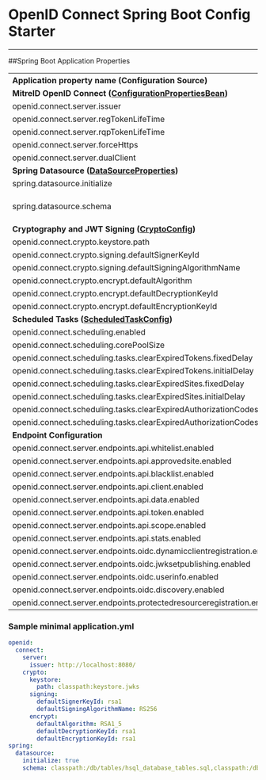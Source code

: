 # OpenID Connect Spring Boot Config Starter
---

##Spring Boot Application Properties

<table>
<th align="left">Application property name (Configuration Source)</th><th align="center">required</th><th align="center">default</th><th align="left">description</th>
<tr><td colspan="4"><b>MitreID OpenID Connect (<a href="https://github.com/mitreid-connect/OpenID-Connect-Java-Spring-Server/blob/master/openid-connect-common/src/main/java/org/mitre/openid/connect/config/ConfigurationPropertiesBean.java">ConfigurationPropertiesBean</a>) </b></td></tr>
<tr>
	<td align="left">openid.connect.server.issuer</td>
	<td align="center">X</td>
	<td align="center"></td>
	<td align="left">should match public URI for the server</td>
</tr>
<tr>
	<td align="left">openid.connect.server.regTokenLifeTime</td>
	<td align="center"></td>
	<td align="center"></td>
	<td align="left"></td>
</tr>
<tr>
	<td align="left">openid.connect.server.rqpTokenLifeTime</td>
	<td align="center"></td>
	<td align="center"></td>
	<td align="left"></td>
</tr>
<tr>
	<td align="left">openid.connect.server.forceHttps</td>
	<td align="center"></td>
	<td align="center">false</td>
	<td align="left"></td>
</tr>
<tr>
	<td align="left">openid.connect.server.dualClient</td>
	<td align="center"></td>
	<td align="center">false</td>
	<td align="left"></td>
</tr>
<tr><td colspan="4"><b>Spring Datasource (<a href="https://github.com/spring-projects/spring-boot/blob/v1.4.1.RELEASE/spring-boot-autoconfigure/src/main/java/org/springframework/boot/autoconfigure/jdbc/DataSourceProperties.java">DataSourceProperties</a>) </b></td></tr>
<tr>
	<td align="left">spring.datasource.initialize</td>
	<td align="center">X</td>
	<td align="center"></td>
	<td align="left"></td>
</tr>
<tr>
	<td align="left">spring.datasource.schema</td>
	<td align="center">X</td>
	<td align="center"></td>
	<td align="left">E.g. Embedded DB: "classpath:/db/tables/hsql_database_tables.sql,classpath:/db/tables/security-schema.sql"</td>
</tr>

<tr><td colspan="4"><b>Cryptography and JWT Signing (<a href="./src/main/java/org/mitre/springboot/config/CryptoConfig.java">CryptoConfig</a>) </b></td></tr>
<tr>
	<td align="left">openid.connect.crypto.keystore.path</td>
	<td align="center">X</td>
	<td align="center"></td>
	<td align="left"></td>
</tr>
<tr>
	<td align="left">openid.connect.crypto.signing.defaultSignerKeyId</td>
	<td align="center">X</td>
	<td align="center"></td>
	<td align="left"></td>
</tr>
<tr>
	<td align="left">openid.connect.crypto.signing.defaultSigningAlgorithmName </td>
	<td align="center">X</td>
	<td align="center"></td>
	<td align="left"></td>
</tr>
<tr>
	<td align="left">openid.connect.crypto.encrypt.defaultAlgorithm</td>
	<td align="center">X</td>
	<td align="center"></td>
	<td align="left"></td>
</tr>
<tr>
	<td align="left">openid.connect.crypto.encrypt.defaultDecryptionKeyId</td>
	<td align="center">X</td>
	<td align="center"></td>
	<td align="left"></td>
</tr>
<tr>
	<td align="left">openid.connect.crypto.encrypt.defaultEncryptionKeyId</td>
	<td align="center">X</td>
	<td align="center"></td>
	<td align="left"></td>
</tr>
<tr><td colspan="4"><b>Scheduled Tasks (<a href="./src/main/java/org/mitre/springboot/config/ScheduledTaskConfig.java">ScheduledTaskConfig</a>) </b></td></tr>
<tr>
	<td align="left">openid.connect.scheduling.enabled</td>
	<td align="center"></td>
	<td align="center">true</td>
	<td align="left"></td>
</tr>
<tr>
	<td align="left">openid.connect.scheduling.corePoolSize</td>
	<td align="center"></td>
	<td align="center">5</td>
	<td align="left"></td>
</tr>
<tr>
	<td align="left">openid.connect.scheduling.tasks.clearExpiredTokens.fixedDelay</td>
	<td align="center"></td>
	<td align="center">30000</td>
	<td align="left"></td>
</tr>
<tr>
	<td align="left">openid.connect.scheduling.tasks.clearExpiredTokens.initialDelay</td>
	<td align="center"></td>
	<td align="center">60000</td>
	<td align="left"></td>
</tr>
<tr>
	<td align="left">openid.connect.scheduling.tasks.clearExpiredSites.fixedDelay</td>
	<td align="center"></td>
	<td align="center">30000</td>
	<td align="left"></td>
</tr>
<tr>
	<td align="left">openid.connect.scheduling.tasks.clearExpiredSites.initialDelay</td>
	<td align="center"></td>
	<td align="center">60000</td>
	<td align="left"></td>
</tr>
<tr>
	<td align="left">openid.connect.scheduling.tasks.clearExpiredAuthorizationCodes.fixedDelay</td>
	<td align="center"></td>
	<td align="center">30000</td>
	<td align="left"></td>
</tr>
<tr>
	<td align="left">openid.connect.scheduling.tasks.clearExpiredAuthorizationCodes.initialDelay</td>
	<td align="center"></td>
	<td align="center">60000</td>
	<td align="left"></td>
</tr>
<tr><td colspan="4"><b>Endpoint Configuration  </b></td></tr>
<tr>
	<td align="left">openid.connect.server.endpoints.api.whitelist.enabled</td>
	<td align="center"></td>
	<td align="center">true</td>
	<td align="left">When set to false the Whitelist API endpoint is not exposed.</td>
</tr>
<tr>
	<td align="left">openid.connect.server.endpoints.api.approvedsite.enabled</td>
	<td align="center"></td>
	<td align="center">true</td>
	<td align="left">When set to false the ApprovedSite API endpoint is not exposed.</td>
</tr>
<tr>
	<td align="left">openid.connect.server.endpoints.api.blacklist.enabled</td>
	<td align="center"></td>
	<td align="center">true</td>
	<td align="left">When set to false the Blacklist API endpoint is not exposed.</td>
</tr>
<tr>
	<td align="left">openid.connect.server.endpoints.api.client.enabled</td>
	<td align="center"></td>
	<td align="center">true</td>
	<td align="left">When set to false the Client API endpoint is not exposed.</td>
</tr>
<tr>
	<td align="left">openid.connect.server.endpoints.api.data.enabled</td>
	<td align="center"></td>
	<td align="center">true</td>
	<td align="left">When set to false the Data API endpoint is not exposed.</td>
</tr>
<tr>
	<td align="left">openid.connect.server.endpoints.api.token.enabled</td>
	<td align="center"></td>
	<td align="center">true</td>
	<td align="left">When set to false the Token API endpoint is not exposed.</td>
</tr>
<tr>
	<td align="left">openid.connect.server.endpoints.api.scope.enabled</td>
	<td align="center"></td>
	<td align="center">true</td>
	<td align="left">When set to false the Scope API endpoint is not exposed.</td>
</tr>
<tr>
	<td align="left">openid.connect.server.endpoints.api.stats.enabled</td>
	<td align="center"></td>
	<td align="center">true</td>
	<td align="left">When set to false the StatsAPI endpoint is not exposed.</td>
</tr>
<tr>
	<td align="left">openid.connect.server.endpoints.oidc.dynamicclientregistration.enabled</td>
	<td align="center"></td>
	<td align="center">true</td>
	<td align="left">When set to false the DynamicClientRegistration endpoint is not exposed.</td>
</tr>
<tr>
	<td align="left">openid.connect.server.endpoints.oidc.jwksetpublishing.enabled</td>
	<td align="center"></td>
	<td align="center">true</td>
	<td align="left">When set to false the JWKSetPublishing endpoint is not exposed.</td>
</tr>
<tr>
	<td align="left">openid.connect.server.endpoints.oidc.userinfo.enabled</td>
	<td align="center"></td>
	<td align="center">true</td>
	<td align="left">When set to false the UserInfo endpoint is not exposed.</td>
</tr>
<tr>
	<td align="left">openid.connect.server.endpoints.oidc.discovery.enabled</td>
	<td align="center"></td>
	<td align="center">true</td>
	<td align="left">When set to false the Discovery endpoint is not exposed.</td>
</tr>
<tr>
	<td align="left">openid.connect.server.endpoints.protectedresourceregistration.enabled</td>
	<td align="center"></td>
	<td align="center">true</td>
	<td align="left">When set to false the ProtectedResourceRegistration endpoint is not exposed.</td>
</tr>

<table>

### Sample minimal application.yml
```YAML
openid:
  connect:
    server:
      issuer: http://localhost:8080/
    crypto:
      keystore:
        path: classpath:keystore.jwks
      signing:
        defaultSignerKeyId: rsa1
        defaultSigningAlgorithmName: RS256
      encrypt:
        defaultAlgorithm: RSA1_5
        defaultDecryptionKeyId: rsa1
        defaultEncryptionKeyId: rsa1                          
spring:
  datasource:
    initialize: true
    schema: classpath:/db/tables/hsql_database_tables.sql,classpath:/db/tables/security-schema.sql

```

